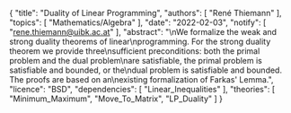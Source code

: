 {
    "title": "Duality of Linear Programming",
    "authors": [
        "René Thiemann"
    ],
    "topics": [
        "Mathematics/Algebra"
    ],
    "date": "2022-02-03",
    "notify": [
        "rene.thiemann@uibk.ac.at"
    ],
    "abstract": "\nWe formalize the weak and strong duality theorems of linear\nprogramming. For the strong duality theorem we provide three\nsufficient preconditions: both the primal problem and the dual problem\nare satisfiable, the primal problem is satisfiable and bounded, or the\ndual problem is satisfiable and bounded. The proofs are based on an\nexisting formalization of Farkas' Lemma.",
    "licence": "BSD",
    "dependencies": [
        "Linear_Inequalities"
    ],
    "theories": [
        "Minimum_Maximum",
        "Move_To_Matrix",
        "LP_Duality"
    ]
}